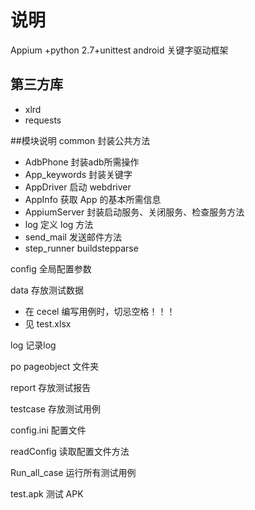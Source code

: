 # 说明
Appium +python 2.7+unittest android 关键字驱动框架

## 第三方库
- xlrd
- requests

##模块说明
common 封装公共方法
- AdbPhone 封装adb所需操作
- App_keywords 封装关键字
- AppDriver 启动 webdriver
- AppInfo 获取 App 的基本所需信息
- AppiumServer 封装启动服务、关闭服务、检查服务方法
- log 定义 log 方法
- send_mail  发送邮件方法
- step_runner buildstepparse

config 全局配置参数

data 存放测试数据
- 在 cecel 编写用例时，切忌空格！！！
- 见 test.xlsx

log 记录log

po pageobject 文件夹

report 存放测试报告

testcase 存放测试用例

config.ini 配置文件

readConfig 读取配置文件方法

Run_all_case 运行所有测试用例

test.apk 测试 APK


